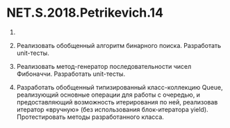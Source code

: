 # NET.S.2018.Petrikevich.14
1.

2. Реализовать обобщенный алгоритм бинарного поиска. Разработать unit-тесты.

3. Реализовать метод-генератор последовательности чисел Фибоначчи. Разработать unit-тесты.

4. Разработать обобщенный типизированный класс-коллекцию Queue, реализующий основные операции для работы с очередью,
и предоставляющий возможность итерирования по ней, реализовав итератор «вручную» 
(без использования блок-итератора yield). Протестировать методы разработанного класса.
